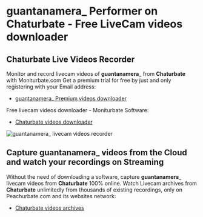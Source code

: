 # guantanamera_ Performer on Chaturbate - Free LiveCam videos downloader

## Chaturbate Live Videos Recorder

Monitor and record livecam videos of **guantanamera_** from **Chaturbate** with Moniturbate.com
Get a premium trial for free by just and only registering with your Email address:
* [guantanamera_ Premium videos downloader](https://moniturbate.com/request-demo-licence-key.html)

Free livecam videos downloader - Moniturbate Software:
* [Chaturbate videos downloader](https://moniturbate.com/moniturbate-download-software.html)

![guantanamera_ livecam videos recorder](https://peachurnet.com/templates/moniturbate-software.png)


## Capture guantanamera_ videos from the Cloud and watch your recordings on Streaming

Without the need of downloading a software, capture **guantanamera_** livecam videos from **Chaturbate** 100% online.
Watch Livecam archives from **Chaturbate** unlimitedly from thousands of existing recordings, only on Peachurbate.com and its websites network:
* [Chaturbate videos archives](https://peachurnet.com/)